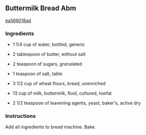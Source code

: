 ## Buttermilk Bread Abm

[ea566018ad](http://www.food.com/recipe/buttermilk-bread-abm-462719)

### Ingredients

 - 1 1/4 cup of water, bottled, generic

 - 2 tablespoon of butter, without salt

 - 2 teaspoon of sugars, granulated

 - 1 teaspoon of salt, table

 - 3 1/2 cup of wheat flours, bread, unenriched

 - 13 cup of milk, buttermilk, fluid, cultured, lowfat

 - 2 1/2 teaspoon of leavening agents, yeast, baker's, active dry

### Instructions

Add all ingredients to bread machine. Bake.